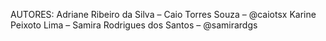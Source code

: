AUTORES:
Adriane Ribeiro da Silva – 
Caio Torres Souza – @caiotsx
Karine Peixoto Lima – 
Samira Rodrigues dos Santos – @samirardgs
